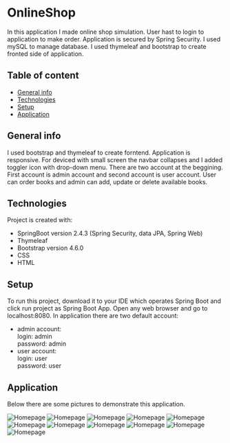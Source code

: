 # OnlineShop

In this application I made online shop simulation. User hast to login to application to make order. Application is secured by Spring Security. I used mySQL to manage database. I used thymeleaf and bootstrap to create fronted side of application.

## Table of content
* [General info](#general-info)
* [Technologies](#technologies)
* [Setup](#setup)
* [Application](#application)

## General info
I used bootstrap and thymeleaf to create forntend. Application is  responsive. For deviced with small screen the navbar collapses and I added toggler icon with drop-down menu. There are two account at the beggining. First account is admin account and second account is user account. User can order books and admin can add, update or delete available books.
## Technologies
Project is  created with:
* SpringBoot version 2.4.3 (Spring Security, data JPA, Spring Web)
* Thymeleaf
* Bootstrap version 4.6.0
* CSS
* HTML  

## Setup
To run this project, download it to your IDE which operates Spring Boot and click run project as Spring Boot App. Open any web browser and go to localhost:8080. In application
there are two default account: 
* admin account:  
login: admin  
password: admin
* user account:   
login: user  
password: user



## Application
Below there are some pictures to demonstrate this application.

![Homepage](./screens/img1.png)
![Homepage](./screens/img2.png)
![Homepage](./screens/img3.png)
![Homepage](./screens/img4.png)
![Homepage](./screens/img5.png)
![Homepage](./screens/img6.png)
![Homepage](./screens/img7.png)
![Homepage](./screens/img8.png)
![Homepage](./screens/img9.png)
![Homepage](./screens/img10.png)
![Homepage](./screens/img11.png)
